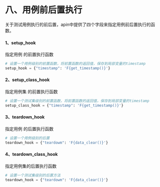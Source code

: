 # 八、用例前后置执行

关于测试用例执行的前后置，apin中提供了四个字段来指定用例前后置执行的函数。

#### 1、setup_hook 

指定用例  的前置执行函数

```python
# 设置一个用例级别的前置函数，将前置函数的返回值，保存到局部变量的timestamp
setup_hook = {"timestamp": 'F{get_timestamp()}'}
```



#### 2、setup_class_hook

指定用例集  的前置执行函数

```python
# 设置一个测试集级别的前置函数，将前置函数的返回值，保存到局部变量的timestamp
setup_class_hook = {"timestamp": 'F{get_timestamp()}'}
```

####  3、teardown_hook

指定用例 的后置执行函数

```python
# 设置一个用例级别的后置
teardown_hook = {"teardowm": 'F{data_clear()}'}
```

####  4、teardown_class_hook

指定用例集的后置执行函数

```python
# 设置一个测试集级别的后置方法
teardown_hook = {"teardowm": 'F{data_clear()}'}
```

